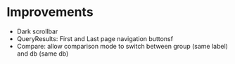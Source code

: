 # Improvements

- Dark scrollbar
- QueryResults: First and Last page navigation buttonsf
- Compare: allow comparison mode to switch between group (same label) and db (same db)
